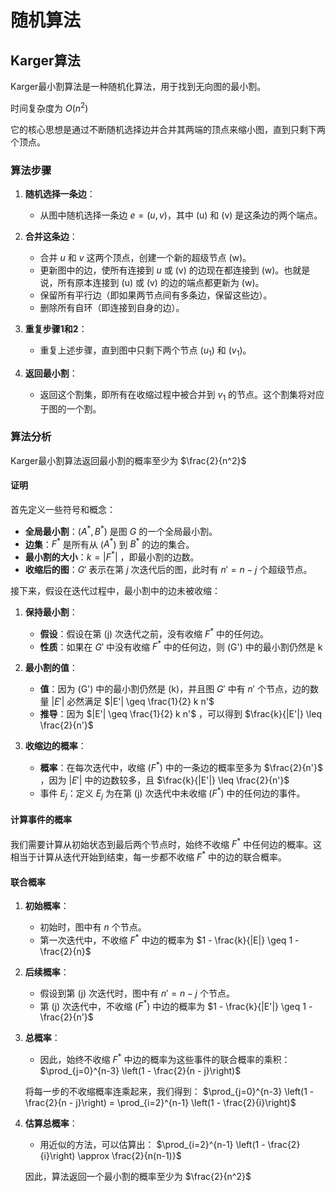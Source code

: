 # 随机算法

## Karger算法

Karger最小割算法是一种随机化算法，用于找到无向图的最小割。

时间复杂度为 $O(n^2)$

它的核心思想是通过不断随机选择边并合并其两端的顶点来缩小图，直到只剩下两个顶点。

### 算法步骤

1. **随机选择一条边**：
   - 从图中随机选择一条边 $e = (u, v)$，其中 \(u\) 和 \(v\) 是这条边的两个端点。

2. **合并这条边**：
   - 合并 $u$ 和 $v$ 这两个顶点，创建一个新的超级节点 \(w\)。
   - 更新图中的边，使所有连接到 $u$ 或 \(v\) 的边现在都连接到 \(w\)。也就是说，所有原本连接到 \(u\) 或 \(v\) 的边的端点都更新为 \(w\)。
   - 保留所有平行边（即如果两节点间有多条边，保留这些边）。
   - 删除所有自环（即连接到自身的边）。

3. **重复步骤1和2**：
   - 重复上述步骤，直到图中只剩下两个节点 \($u_1$\) 和 \($v_1$\)。

4. **返回最小割**：
   - 返回这个割集，即所有在收缩过程中被合并到 $v_1$ 的节点。这个割集将对应于图的一个割。

### 算法分析

Karger最小割算法返回最小割的概率至少为 $\frac{2}{n^2}$ 

#### 证明

首先定义一些符号和概念：

- **全局最小割**：$(A^*, B^*)$ 是图 $G$ 的一个全局最小割。
- **边集**：$F^*$ 是所有从 \($A^*$\) 到 $B^*$ 的边的集合。
- **最小割的大小**：$k = |F^*|$ ，即最小割的边数。
- **收缩后的图**：$G'$ 表示在第 $j$ 次迭代后的图，此时有 $n' = n - j$ 个超级节点。

接下来，假设在迭代过程中，最小割中的边未被收缩：

1. **保持最小割**：
   - **假设**：假设在第 \(j\) 次迭代之前，没有收缩 $F^*$ 中的任何边。
   - **性质**：如果在 $G'$ 中没有收缩 $F^*$ 中的任何边，则 \(G'\) 中的最小割仍然是 k

2. **最小割的值**：
   - **值**：因为 \(G'\) 中的最小割仍然是 \(k\)，并且图 $G'$ 中有 $n'$ 个节点，边的数量 $|E'|$ 必然满足 $|E'| \geq \frac{1}{2} k n'$ 
   - **推导**：因为 $|E'| \geq \frac{1}{2} k n'$ ，可以得到 $\frac{k}{|E'|} \leq \frac{2}{n'}$ 

3. **收缩边的概率**：
   - **概率**：在每次迭代中，收缩 \($F^*$\) 中的一条边的概率至多为 $\frac{2}{n'}$ ，因为 $|E'|$ 中的边数较多，且 $\frac{k}{|E'|} \leq \frac{2}{n'}$ 
   - 事件 $E_j$：定义 $E_j$ 为在第 \(j\) 次迭代中未收缩 \($F^*$\) 中的任何边的事件。

#### 计算事件的概率

我们需要计算从初始状态到最后两个节点时，始终不收缩 $F^*$ 中任何边的概率。这相当于计算从迭代开始到结束，每一步都不收缩 $F^*$ 中的边的联合概率。

#### 联合概率

1. **初始概率**：
   - 初始时，图中有 $n$ 个节点。
   - 第一次迭代中，不收缩 $F^*$ 中边的概率为 $1 - \frac{k}{|E|} \geq 1 - \frac{2}{n}$ 

2. **后续概率**：
   - 假设到第 \(j\) 次迭代时，图中有 $n' = n - j$ 个节点。
   - 第 \(j\) 次迭代中，不收缩 \($F^*$\) 中边的概率为 $1 - \frac{k}{|E'|} \geq 1 - \frac{2}{n'}$ 

3. **总概率**：
   - 因此，始终不收缩 $F^*$ 中边的概率为这些事件的联合概率的乘积：
   $\prod_{j=0}^{n-3} \left(1 - \frac{2}{n - j}\right)$
   
   将每一步的不收缩概率连乘起来，我们得到：
   $\prod_{j=0}^{n-3} \left(1 - \frac{2}{n - j}\right) = \prod_{i=2}^{n-1} \left(1 - \frac{2}{i}\right)$
   
4. **估算总概率**：
   
   - 用近似的方法，可以估算出：
   $\prod_{i=2}^{n-1} \left(1 - \frac{2}{i}\right) \approx \frac{2}{n(n-1)}$
   
   因此，算法返回一个最小割的概率至少为 $\frac{2}{n^2}$

